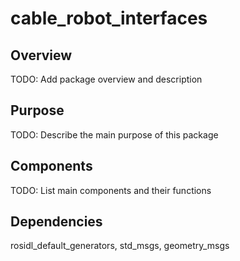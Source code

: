 # cable_robot_interfaces

## Overview
TODO: Add package overview and description

## Purpose
TODO: Describe the main purpose of this package

## Components
TODO: List main components and their functions

## Dependencies
rosidl_default_generators, std_msgs, geometry_msgs
